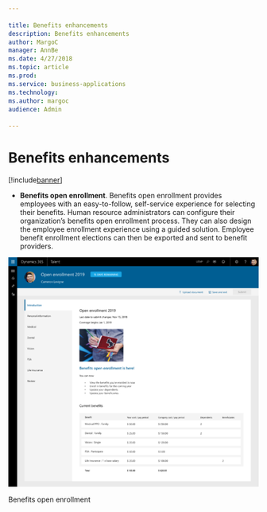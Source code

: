 ```yaml
---

title: Benefits enhancements
description: Benefits enhancements
author: MargoC
manager: AnnBe
ms.date: 4/27/2018
ms.topic: article
ms.prod: 
ms.service: business-applications
ms.technology: 
ms.author: margoc
audience: Admin

---
```

#  Benefits enhancements




[!include[banner](../../../includes/banner.md)]

-   **Benefits open enrollment**. Benefits open enrollment provides employees
    with an easy-to-follow, self-service experience for selecting their
    benefits. Human resource administrators can configure their organization’s
    benefits open enrollment process. They can also design the employee
    enrollment experience using a guided solution. Employee benefit enrollment
    elections can then be exported and sent to benefit providers.

![A screenshot showing benefits open enrollment in Talent](media/benefits-enhancements-1.png "A screenshot showing benefits open enrollment in Talent")
<!-- Talent_Benefits Enhancements_A.png -->


Benefits open enrollment
